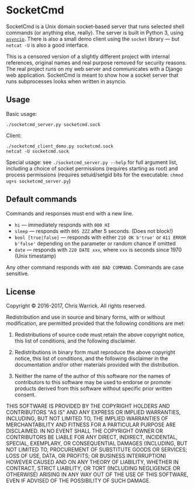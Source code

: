 SocketCmd
=========

SocketCmd is a Unix domain socket-based server that runs selected shell
commands (or anything else, really). The server is built in Python 3, using
[`asyncio`](https://docs.python.org/3/library/asyncio.html). There is also a
small demo client using the `socket` library — but `netcat -U` is also a good
interface.

This is a censored version of a slightly different project with internal
references, original names and real purpose removed for security reasons.
The real project runs on my web server and communicates with a Django web
application. SocketCmd is meant to show how a socket server that runs
subprocesses looks when written in asyncio.

Usage
-----

Basic usage:

    ./socketcmd_server.py socketcmd.sock

Client:

    ./socketcmd_client_demo.py socketcmd.sock
    netcat -U socketcmd.sock

Special usage: see `./socketcmd_server.py --help` for full argument list,
including a choice of socket permissions (requires starting as root) and
process permissions (requires setuid/setgid bits for the executable:
`chmod ug+s socketcmd_server.py`)

Default commands
----------------

Commands and responses must end with a new line.

* `hi` — immediately responds with `000 HI`
* `sleep` — responds with `005 ZZZ` after 5 seconds. (Does not block!)
* `bool [true|false]` — responds with either `210 OK b'true'` or `411 ERROR
  b'false'` depending on the parameter or random chance if omitted
* `date` — responds with `220 DATE xxx`, where `xxx` is seconds since 1970
  (Unix timestamp)

Any other command responds with `400 BAD COMMAND`. Commands are case sensitive.

License
-------

Copyright © 2016-2017, Chris Warrick.
All rights reserved.

Redistribution and use in source and binary forms, with or without
modification, are permitted provided that the following conditions are
met:

1. Redistributions of source code must retain the above copyright
   notice, this list of conditions, and the following disclaimer.

2. Redistributions in binary form must reproduce the above copyright
   notice, this list of conditions, and the following disclaimer in the
   documentation and/or other materials provided with the distribution.

3. Neither the name of the author of this software nor the names of
   contributors to this software may be used to endorse or promote
   products derived from this software without specific prior written
   consent.

THIS SOFTWARE IS PROVIDED BY THE COPYRIGHT HOLDERS AND CONTRIBUTORS
"AS IS" AND ANY EXPRESS OR IMPLIED WARRANTIES, INCLUDING, BUT NOT
LIMITED TO, THE IMPLIED WARRANTIES OF MERCHANTABILITY AND FITNESS FOR
A PARTICULAR PURPOSE ARE DISCLAIMED.  IN NO EVENT SHALL THE COPYRIGHT
OWNER OR CONTRIBUTORS BE LIABLE FOR ANY DIRECT, INDIRECT, INCIDENTAL,
SPECIAL, EXEMPLARY, OR CONSEQUENTIAL DAMAGES (INCLUDING, BUT NOT
LIMITED TO, PROCUREMENT OF SUBSTITUTE GOODS OR SERVICES; LOSS OF USE,
DATA, OR PROFITS; OR BUSINESS INTERRUPTION) HOWEVER CAUSED AND ON ANY
THEORY OF LIABILITY, WHETHER IN CONTRACT, STRICT LIABILITY, OR TORT
(INCLUDING NEGLIGENCE OR OTHERWISE) ARISING IN ANY WAY OUT OF THE USE
OF THIS SOFTWARE, EVEN IF ADVISED OF THE POSSIBILITY OF SUCH DAMAGE.
